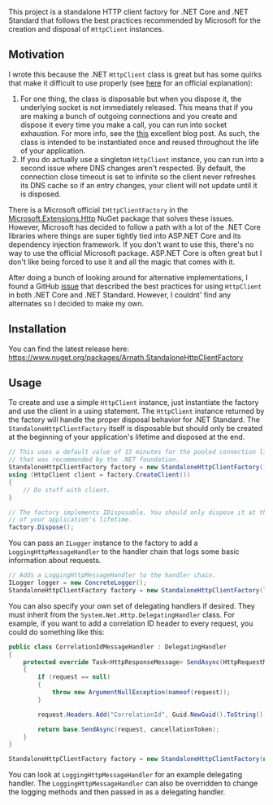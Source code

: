 This project is a standalone HTTP client factory for .NET Core and .NET Standard that follows the best practices recommended by Microsoft for the creation and disposal of `HttpClient` instances. 

## Motivation

I wrote this because the .NET `HttpClient` class is great but has some quirks that make it difficult to use properly (see [here](https://docs.microsoft.com/en-us/dotnet/architecture/microservices/implement-resilient-applications/use-httpclientfactory-to-implement-resilient-http-requests) for an official explanation):
1. For one thing, the class is disposable but when you dispose it, the underlying socket is not immediately released. This means that if you are making a bunch of outgoing connections and you create and dispose it every time you make a call, you can run into socket exhaustion. For more info, see the [this](https://aspnetmonsters.com/2016/08/2016-08-27-httpclientwrong/) excellent blog post. As such, the class is intended to be instantiated once and reused throughout the life of your application.
2. If you do actually use a singleton `HttpClient` instance, you can run into a second issue where DNS changes aren't respected. By default, the connection close timeout is set to infinite so the client never refreshes its DNS cache so if an entry changes, your client will not update until it is disposed.

There is a Microsoft official `IHttpClientFactory` in the [Microsoft.Extensions.Http](https://www.nuget.org/packages/Microsoft.Extensions.Http/) NuGet package that solves these issues. However, Microsoft has decided to follow a path with a lot of the .NET Core libraries where things are super tightly tied into ASP.NET Core and its dependency injection framework. If you don't want to use this, there's no way to use the official Microsoft package. ASP.NET Core is often great but I don't like being forced to use it and all the magic that comes with it. 

After doing a bunch of looking around for alternative implementations, I found a GitHub [issue](https://github.com/dotnet/extensions/issues/1345#issuecomment-480548175) that described the best practices for using `HttpClient` in both .NET Core and .NET Standard. However, I couldnt' find any alternates so I decided to make my own.

## Installation

You can find the latest release here: https://www.nuget.org/packages/Arnath.StandaloneHttpClientFactory

## Usage

To create and use a simple `HttpClient` instance, just instantiate the factory and use the client in a using statement. The `HttpClient` instance returned by the factory will handle the proper disposal behavior for .NET Standard. The `StandaloneHttpClientFactory` itself is disposable but should only be created at the beginning of your application's lifetime and disposed at the end.

```csharp
// This uses a default value of 15 minutes for the pooled connection lifetime
// that was recommended by the .NET foundation. 
StandaloneHttpClientFactory factory = new StandaloneHttpClientFactory();
using (HttpClient client = factory.CreateClient())
{
	// Do stuff with client.
}

// The factory implements IDisposable. You should only dispose it at the end
// of your application's lifetime.
factory.Dispose();
```

You can pass an `ILogger` instance to the factory to add a `LoggingHttpMessageHandler` to the handler chain that logs some basic information about requests.
```csharp
// Adds a LoggingHttpMessageHandler to the handler chain.
ILogger logger = new ConcreteLogger();
StandaloneHttpClientFactory factory = new StandaloneHttpClientFactory(logger);
```

You can also specify your own set of delegating handlers if desired. They must inherit from the `System.Net.Http.DelegatingHandler` class. For example, if you want to add a correlation ID header to every request, you could do something like this:
```csharp
public class CorrelationIdMessageHandler : DelegatingHandler
{
    protected override Task<HttpResponseMessage> SendAsync(HttpRequestMessage request, CancellationToken cancellationToken)
    {
        if (request == null)
        {
            throw new ArgumentNullException(nameof(request));
        }

        request.Headers.Add("CorrelationId", Guid.NewGuid().ToString());

        return base.SendAsync(request, cancellationToken);
    }
}

StandaloneHttpClientFactory factory = new StandaloneHttpClientFactory(new CorrelationIdMessageHandler());
```
You can look at `LoggingHttpMessageHandler` for an example delegating handler. The `LoggingHttpMessageHandler` can also be overridden to change the logging methods and then passed in as a delegating handler.